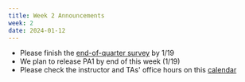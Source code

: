 ```yaml
---
title: Week 2 Announcements
week: 2
date: 2024-01-12
---
```


* Please finish the [end-of-quarter survey]() by 1/19
* We plan to release PA1 by end of this week (1/19)
* Please check the instructor and TAs' office hours on this [calendar]() 

